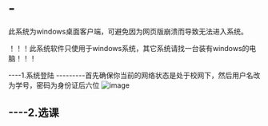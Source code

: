 # -
此系统为windows桌面客户端，可避免因为网页版崩溃而导致无法进入系统。

！！！此系统软件只使用于windows系统，其它系统请找一台装有windows的电脑！！！

----1.系统登陆
---------首先确保你当前的网络状态是处于校网下，然后用户名改为学号，密码为身份证后六位
![image](https://user-images.githubusercontent.com/48949396/204176467-093bdf81-10e5-4c68-8bbc-a154791991b1.png)


----2.选课
---------
